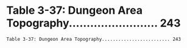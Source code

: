 # Table 3-37: Dungeon Area Topography......................... 243

```
Table 3-37: Dungeon Area Topography......................... 243
```
